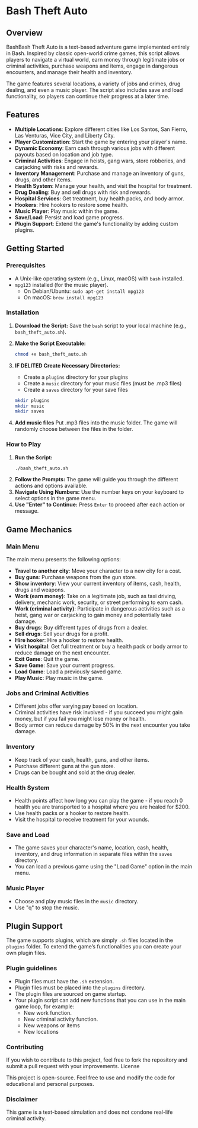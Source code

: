 # Bash Theft Auto

## Overview

BashBash Theft Auto is a text-based adventure game implemented entirely in Bash. Inspired by classic open-world crime games, this script allows players to navigate a virtual world, earn money through legitimate jobs or criminal activities, purchase weapons and items, engage in dangerous encounters, and manage their health and inventory. 

The game features several locations, a variety of jobs and crimes, drug dealing, and even a music player. The script also includes save and load functionality, so players can continue their progress at a later time.

## Features

-   **Multiple Locations**: Explore different cities like Los Santos, San Fierro, Las Venturas, Vice City, and Liberty City.
-   **Player Customization**: Start the game by entering your player's name.
-   **Dynamic Economy**: Earn cash through various jobs with different payouts based on location and job type.
-   **Criminal Activities**: Engage in heists, gang wars, store robberies, and carjacking with risks and rewards.
-   **Inventory Management**: Purchase and manage an inventory of guns, drugs, and other items.
-   **Health System**: Manage your health, and visit the hospital for treatment.
-   **Drug Dealing**: Buy and sell drugs with risk and rewards.
-   **Hospital Services**: Get treatment, buy health packs, and body armor.
-   **Hookers**: Hire hookers to restore some health.
-   **Music Player**: Play music within the game.
-   **Save/Load**: Persist and load game progress.
-   **Plugin Support**: Extend the game's functionality by adding custom plugins.

## Getting Started

### Prerequisites

-   A Unix-like operating system (e.g., Linux, macOS) with `bash` installed.
-   `mpg123` installed (for the music player).
    -   On Debian/Ubuntu: `sudo apt-get install mpg123`
    -   On macOS: `brew install mpg123`

### Installation

1.  **Download the Script:** Save the `bash` script to your local machine (e.g., `bash_theft_auto.sh`).
2.  **Make the Script Executable:**

    ```bash
    chmod +x bash_theft_auto.sh
    ```
    
4.  **IF DELITED Create Necessary Directories:**
   
	- Create a `plugins` directory for your plugins
	- Create a `music` directory for your music files (must be .mp3 files)
	- Create a `saves` directory for your save files

    ```bash
    mkdir plugins
	mkdir music
	mkdir saves
    ```
5.  **Add music files** Put .mp3 files into the music folder. The game will randomly choose between the files in the folder.

### How to Play

1.  **Run the Script:**
    ```bash
    ./bash_theft_auto.sh
    ```
2.  **Follow the Prompts:** The game will guide you through the different actions and options available.
3.  **Navigate Using Numbers:** Use the number keys on your keyboard to select options in the game menu.
4.  **Use "Enter" to Continue:** Press `Enter` to proceed after each action or message.

## Game Mechanics

### Main Menu

The main menu presents the following options:

-   **Travel to another city**: Move your character to a new city for a cost.
-   **Buy guns**: Purchase weapons from the gun store.
-   **Show inventory**: View your current inventory of items, cash, health, drugs and weapons.
-   **Work (earn money)**: Take on a legitimate job, such as taxi driving, delivery, mechanic work, security, or street performing to earn cash.
-   **Work (criminal activity)**: Participate in dangerous activities such as a heist, gang war or carjacking to gain money and potentially take damage.
-   **Buy drugs**: Buy different types of drugs from a dealer.
-   **Sell drugs**: Sell your drugs for a profit.
-   **Hire hooker**: Hire a hooker to restore health.
-   **Visit hospital**: Get full treatment or buy a health pack or body armor to reduce damage on the next encounter.
-   **Exit Game**: Quit the game.
-   **Save Game**: Save your current progress.
-   **Load Game**: Load a previously saved game.
-   **Play Music**: Play music in the game.

### Jobs and Criminal Activities

-   Different jobs offer varying pay based on location.
-   Criminal activities have risk involved - if you succeed you might gain money, but if you fail you might lose money or health.
-   Body armor can reduce damage by 50% in the next encounter you take damage.

### Inventory

-   Keep track of your cash, health, guns, and other items.
-   Purchase different guns at the gun store.
-   Drugs can be bought and sold at the drug dealer.

### Health System

-   Health points affect how long you can play the game - if you reach 0 health you are transported to a hospital where you are healed for $200.
-   Use health packs or a hooker to restore health.
-   Visit the hospital to receive treatment for your wounds.

### Save and Load

-   The game saves your character's name, location, cash, health, inventory, and drug information in separate files within the `saves` directory.
-   You can load a previous game using the "Load Game" option in the main menu.

### Music Player

-   Choose and play music files in the `music` directory.
-   Use "q" to stop the music.

## Plugin Support

The game supports plugins, which are simply `.sh` files located in the `plugins` folder. To extend the game’s functionalities you can create your own plugin files.

### Plugin guidelines

- Plugin files must have the `.sh` extension.
- Plugin files must be placed into the `plugins` directory.
-  The plugin files are sourced on game startup.
- Your plugin script can add new functions that you can use in the main game loop, for example:
	- New work function.
	- New criminal activity function.
	- New weapons or items
	- New locations
	
### Contributing

If you wish to contribute to this project, feel free to fork the repository and submit a pull request with your improvements.
License

This project is open-source. Feel free to use and modify the code for educational and personal purposes.

### Disclaimer

This game is a text-based simulation and does not condone real-life criminal activity.
